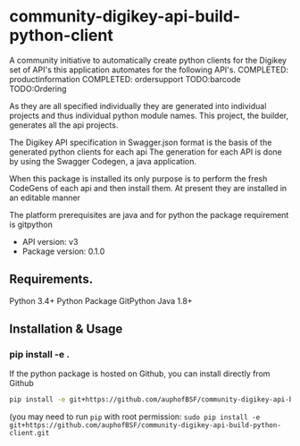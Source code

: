 # community-digikey-api-build-python-client
A community initiative to automatically create  python clients for the Digikey set of API's 
this application automates for the following API's.
    COMPLETED: productinformation
    COMPLETED: ordersupport
    TODO:barcode
    TODO:Ordering

As they are all specified individually they are generated into individual projects and thus individual python module names. This project, the builder,  generates  all the api projects.

The Digikey API specification in Swagger.json format is the basis of the generated python clients for each api
The generation for each API is done by using the Swagger Codegen, a java application.

When this package is installed its only purpose is to perform the fresh CodeGens of each api and then install them. At present they are installed in an editable manner

The platform prerequisites are java and for python the package requirement is gitpython

- API version: v3
- Package version: 0.1.0

## Requirements.

Python 3.4+
Python Package GitPython
Java 1.8+

## Installation & Usage
### pip install -e .

If the python package is hosted on Github, you can install directly from Github

```sh
pip install -e git+https://github.com/auphofBSF/community-digikey-api-build-python-client.git
```
(you may need to run `pip` with root permission: `sudo pip install -e git+https://github.com/auphofBSF/community-digikey-api-build-python-client.git`

